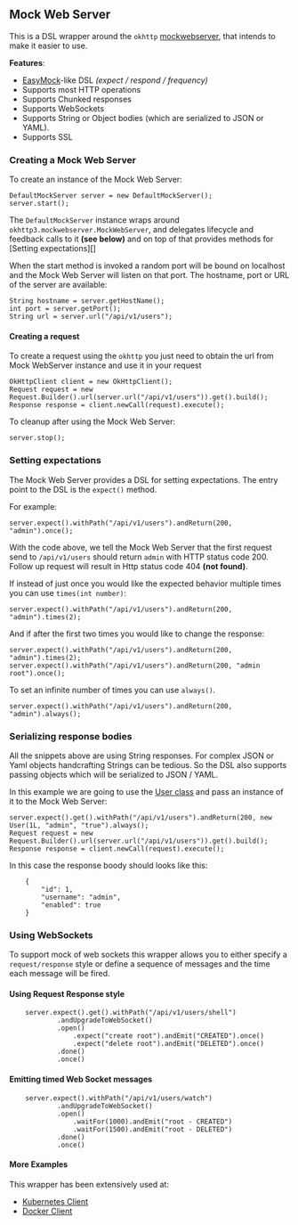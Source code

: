 Mock Web Server
---------------

This is a DSL wrapper around the ``okhttp`` [mockwebserver](https://github.com/square/okhttp/tree/master/mockwebserver), that intends to make it easier to use.

**Features**:

- [EasyMock](http://easymock.org)-like DSL *(expect / respond / frequency)*
- Supports most HTTP operations
- Supports Chunked responses
- Supports WebSockets
- Supports String or Object bodies (which are serialized to JSON or YAML).
- Supports SSL

### Creating a Mock Web Server

To create an instance of the Mock Web Server:

    DefaultMockServer server = new DefaultMockServer();
    server.start();

The ``DefaultMockServer`` instance wraps around ``okhttp3.mockwebserver.MockWebServer``, and delegates lifecycle and feedback calls to it **(see below)** and on top of that provides methods for [Setting expectations][]

When the start method is invoked a random port will be bound on localhost and the Mock Web Server will listen on that port. The hostname, port or URL of the server are available:

    String hostname = server.getHostName();
    int port = server.getPort();
    String url = server.url("/api/v1/users");

#### Creating a request

To create a request using the ``okhttp`` you just need to obtain the url from Mock WebServer instance and use it in your request

    OkHttpClient client = new OkHttpClient();
    Request request = new Request.Builder().url(server.url("/api/v1/users")).get().build();
    Response response = client.newCall(request).execute();

To cleanup after using the Mock Web Server:

    server.stop();

### Setting expectations ###

The Mock Web Server provides a DSL for setting expectations. The entry point to the DSL is the ``expect()`` method.

For example:

    server.expect().withPath("/api/v1/users").andReturn(200, "admin").once();

With the code above, we tell the Mock Web Server that the first request send to ``/api/v1/users`` should return ``admin`` with HTTP status code 200.
Follow up request will result in Http status code 404 **(not found)**.

If instead of just once you would like the expected behavior multiple times you can use ``times(int number)``:

    server.expect().withPath("/api/v1/users").andReturn(200, "admin").times(2);

And if after the first two times you would like to change the response:

    server.expect().withPath("/api/v1/users").andReturn(200, "admin").times(2);
    server.expect().withPath("/api/v1/users").andReturn(200, "admin root").once();

To set an infinite number of times you can use ``always()``.

    server.expect().withPath("/api/v1/users").andReturn(200, "admin").always();


### Serializing response bodies ###

All the snippets above are using String responses. For complex JSON or Yaml objects handcrafting Strings can be tedious. So the DSL also supports passing objects which will be serialized to JSON / YAML.

In this example we are going to use the [User class](src/test/groovy/io/fabric8/mockwebserver/User.groovy) and pass an instance of it to the Mock Web Server:

    server.expect().get().withPath("/api/v1/users").andReturn(200, new User(1L, "admin", "true").always();
    Request request = new Request.Builder().url(server.url("/api/v1/users")).get().build();
    Response response = client.newCall(request).execute();

In this case the response boody should looks like this:

        {
            "id": 1,
            "username": "admin",
            "enabled": true
        }

### Using WebSockets ###

To support mock of web sockets this wrapper allows you to either specify a ``request/response`` style or define a sequence of messages and the time each message will be fired.

#### Using Request Response style ####

        server.expect().get().withPath("/api/v1/users/shell")
                .andUpgradeToWebSocket()
                .open()
                    .expect("create root").andEmit("CREATED").once()
                    .expect("delete root").andEmit("DELETED").once()
                .done()
                .once()

#### Emitting timed Web Socket messages ####

        server.expect().withPath("/api/v1/users/watch")
                .andUpgradeToWebSocket()
                .open()
                    .waitFor(1000).andEmit("root - CREATED")
                    .waitFor(1500).andEmit("root - DELETED")
                .done()
                .once()

#### More Examples ####

This wrapper has been extensively used at:

- [Kubernetes Client](https://github.com/fabric8io/kubernetes-client)
- [Docker Client](https://github.com/fabric8io/docker-client)
